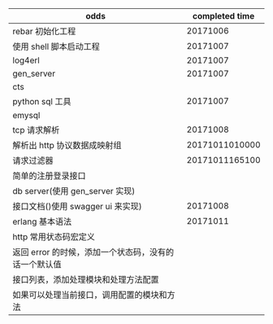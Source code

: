 odds                           | completed time
------------------------------ | --------------
rebar 初始化工程                    | 20171006
使用 shell 脚本启动工程                | 20171007
log4erl                        | 20171007
gen_server                     | 20171007
cts                            |
python sql 工具                  | 20171007
emysql                         |
tcp 请求解析                       | 20171008
解析出 http 协议数据成映射组              | 20171011010000
请求过滤器                          | 20171011165100
简单的注册登录接口                      |
db server(使用 gen_server 实现)    |
接口文档()使用 swagger ui 来实现)       | 20171008
erlang 基本语法                    | 20171011
http 常用状态码宏定义                  |
返回 error 的时候，添加一个状态码，没有的话一个默认值 |
接口列表，添加处理模块和处理方法配置             |
如果可以处理当前接口，调用配置的模块和方法          |
